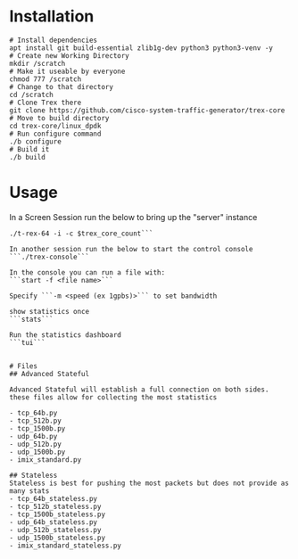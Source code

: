# Installation
```
# Install dependencies
apt install git build-essential zlib1g-dev python3 python3-venv -y
# Create new Working Directory
mkdir /scratch
# Make it useable by everyone
chmod 777 /scratch
# Change to that directory
cd /scratch
# Clone Trex there
git clone https://github.com/cisco-system-traffic-generator/trex-core
# Move to build directory
cd trex-core/linux_dpdk
# Run configure command
./b configure
# Build it
./b build
```

# Usage

In a Screen Session run the below to bring up the "server" instance
```trex_core_count=8
./t-rex-64 -i -c $trex_core_count``` 

In another session run the below to start the control console
```./trex-console```

In the console you can run a file with:
```start -f <file name>```

Specify ```-m <speed (ex 1gpbs)>``` to set bandwidth

show statistics once
```stats```

Run the statistics dashboard
```tui```


# Files
## Advanced Stateful

Advanced Stateful will establish a full connection on both sides. these files allow for collecting the most statistics

- tcp_64b.py 
- tcp_512b.py
- tcp_1500b.py
- udp_64b.py
- udp_512b.py
- udp_1500b.py
- imix_standard.py

## Stateless
Stateless is best for pushing the most packets but does not provide as many stats
- tcp_64b_stateless.py 
- tcp_512b_stateless.py
- tcp_1500b_stateless.py
- udp_64b_stateless.py
- udp_512b_stateless.py
- udp_1500b_stateless.py
- imix_standard_stateless.py